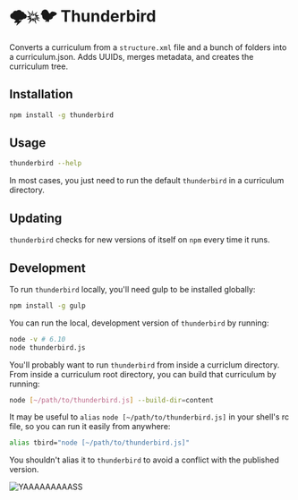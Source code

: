 # 🌩💥🐦 Thunderbird

Converts a curriculum from a `structure.xml` file and a bunch of folders
into a curriculum.json. Adds UUIDs, merges metadata, and creates the
curriculum tree.

## Installation

```bash
npm install -g thunderbird
```

## Usage

```bash
thunderbird --help
```

In most cases, you just need to run the default `thunderbird` in a curriculum directory.

## Updating

`thunderbird` checks for new versions of itself on `npm` every time it runs.

## Development

To run `thunderbird` locally, you'll need gulp to be installed globally:

```sh
npm install -g gulp
```

You can run the local, development version of `thunderbird` by running:

```sh
node -v # 6.10
node thunderbird.js
```

You'll probably want to run `thunderbird` from inside a curriclum directory. From inside a curriculum root directory, you can build that curriculum by running:

```sh
node [~/path/to/thunderbird.js] --build-dir=content
```

It may be useful to `alias` `node [~/path/to/thunderbird.js]` in your shell's rc file, so you can run it easily from anywhere:

```sh
alias tbird="node [~/path/to/thunderbird.js]"
```

You shouldn't alias it to `thunderbird` to avoid a conflict with the published version.

![YAAAAAAAAASS](https://cloud.githubusercontent.com/assets/297455/4094915/97958bd4-2fad-11e4-9e94-64d06a5f7e1f.jpg)
